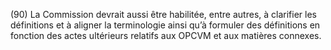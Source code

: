 (90) La Commission devrait aussi être habilitée, entre autres, à clarifier les définitions et à aligner la terminologie ainsi qu’à formuler des définitions en fonction des actes ultérieurs relatifs aux OPCVM et aux matières connexes.